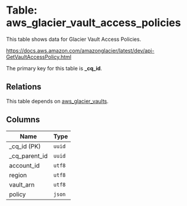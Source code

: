 # Table: aws_glacier_vault_access_policies

This table shows data for Glacier Vault Access Policies.

https://docs.aws.amazon.com/amazonglacier/latest/dev/api-GetVaultAccessPolicy.html

The primary key for this table is **_cq_id**.

## Relations

This table depends on [aws_glacier_vaults](aws_glacier_vaults.md).

## Columns

| Name          | Type          |
| ------------- | ------------- |
|_cq_id (PK)|`uuid`|
|_cq_parent_id|`uuid`|
|account_id|`utf8`|
|region|`utf8`|
|vault_arn|`utf8`|
|policy|`json`|